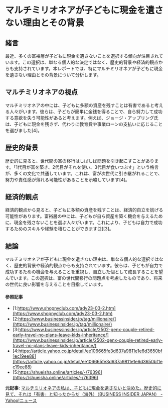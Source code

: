 # マルチミリオネアが子どもに現金を遺さない理由とその背景

## 緒言

最近、多くの富裕層が子どもに現金を遺さないことを選択する傾向が注目されています。この選択は、単なる個人的な決定ではなく、歴史的背景や経済的観点からも支持されています。本レポートでは、特にマルチミリオネアが子どもに現金を遺さない理由とその背景について分析します。

## マルチミリオネアの視点

マルチミリオネアの中には、子どもに多額の資産を残すことは有害であると考える人々がいます。彼らは、子どもが簡単に金銭を得ることで、自ら努力して成功する意欲を失う可能性があると考えます。例えば、ジョージ・アップリング氏は、子どもに現金を残さず、代わりに教育費や事業ローンの支払いに応じることを選びました[4]。

## 歴史的背景

歴史的に見ると、世代間の富の移行はしばしば問題を引き起こすことがあります。「1代目が富を築き、2代目がそれを使い、3代目が食いつぶす」という格言が、多くの文化で共通しています。これは、富が次世代に引き継がれることで、努力や責任感が薄れる可能性があることを示唆しています[4]。

## 経済的観点

経済的観点から見ると、子どもに多額の資産を残すことは、経済的自立を妨げる可能性があります。富裕層の中には、子どもが自ら資産を築く機会を与えるために、現金を残さないことを選ぶ人々がいます。これにより、子どもは自力で成功するためのスキルや経験を積むことができます[2][3]。

## 結論

マルチミリオネアが子どもに現金を遺さない理由は、単なる個人的な選択ではなく、歴史的背景や経済的観点からも支持されています。彼らは、子どもが自力で成功するための機会を与えることを重視し、自立した個として成長することを望んでいます。この選択は、富の世代間移行の問題点を考慮したものであり、将来の世代に良い影響を与えることを目指しています。

#### 参照記事
- [1:https://www.shopnyclub.com/adv23-03-2.htm](https://www.shopnyclub.com/adv23-03-2.htm)
- [2:https://www.businessinsider.jp/tag/millionaire/](https://www.businessinsider.jp/tag/millionaire/)
- [3:https://www.businessinsider.jp/article/2502-genx-couple-retired-early-travel-no-plans-leave-kids-inheritance/](https://www.businessinsider.jp/article/2502-genx-couple-retired-early-travel-no-plans-leave-kids-inheritance/)
- [4:https://article.yahoo.co.jp/detail/ee106665fe3d637a9811e1e6d3650bf1ec19ee88](https://article.yahoo.co.jp/detail/ee106665fe3d637a9811e1e6d3650bf1ec19ee88)
- [5:https://shueisha.online/articles/-/76396](https://shueisha.online/articles/-/76396)


**元記事:** [マルチミリオネアの私は、子どもに現金を遺さないと決めた。歴史的に見て、それは「有害」と知ったからだ（海外）（BUSINESS INSIDER JAPAN） - Yahoo!ニュース](https://news.yahoo.co.jp/articles/e458d05813adb7652004b50c37f465e3aae6ad60?source=rss)